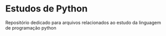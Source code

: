 # Estudos de Python

Repositório dedicado para arquivos relacionados ao estudo da linguagem de programação python
